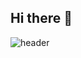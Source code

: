 ## Hi there 👋
![header](https://capsule-render.vercel.app/api?type=blur&text=%20asdf%20&height=300&fontSize=100&textBg=false)
